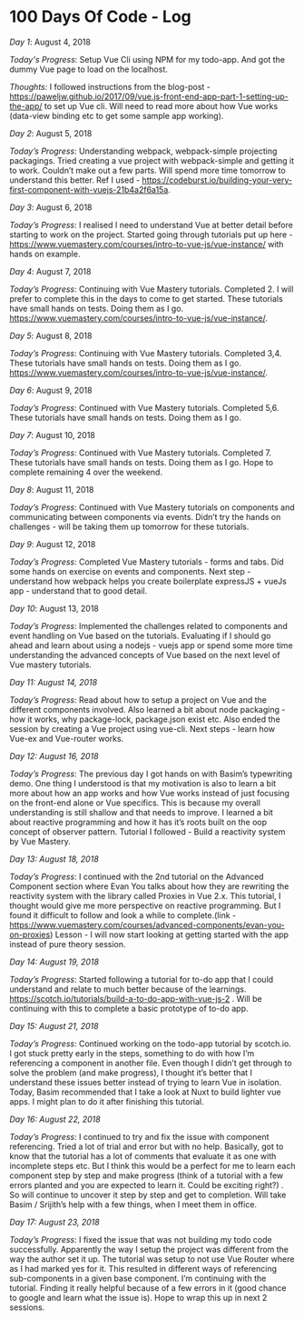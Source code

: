 # 100 Days Of Code - Log

*Day 1*: August 4, 2018

*Today's Progress*: Setup Vue Cli using NPM for my todo-app. And got the dummy Vue page to load on the localhost.

*Thoughts:* I followed instructions from the blog-post - https://paweljw.github.io/2017/09/vue.js-front-end-app-part-1-setting-up-the-app/ to set up Vue cli. Will need to read more about how Vue works (data-view binding etc to get some sample app working).


*Day 2*: August 5, 2018

*Today’s Progress*: Understanding webpack, webpack-simple projecting packagings. Tried creating a vue project with webpack-simple and getting it to work. Couldn’t make out a few parts. Will spend more time tomorrow to understand this better. Ref I used - https://codeburst.io/building-your-very-first-component-with-vuejs-21b4a2f6a15a.

*Day 3*: August 6, 2018

*Today’s Progress*: I realised I need to understand Vue at better detail before starting to work on the project. Started going through tutorials put up here - https://www.vuemastery.com/courses/intro-to-vue-js/vue-instance/ with hands on example.

*Day 4*: August 7, 2018

*Today’s Progress*:  Continuing with Vue Mastery tutorials. Completed 2. I will prefer to complete this in the days to come to get started. These tutorials have small hands on tests. Doing them as I go.  https://www.vuemastery.com/courses/intro-to-vue-js/vue-instance/. 

*Day 5*: August 8, 2018

*Today’s Progress*:  Continuing with Vue Mastery tutorials. Completed 3,4. These tutorials have small hands on tests. Doing them as I go.  https://www.vuemastery.com/courses/intro-to-vue-js/vue-instance/.

*Day 6*: August 9, 2018

*Today’s Progress*:  Continued with Vue Mastery tutorials. Completed 5,6. These tutorials have small hands on tests. Doing them as I go.

*Day 7*: August 10, 2018

*Today’s Progress*:  Continued with Vue Mastery tutorials. Completed 7. These tutorials have small hands on tests. Doing them as I go. Hope to complete remaining 4 over the weekend.

*Day 8*: August 11, 2018

*Today’s Progress*:  Continued with Vue Mastery tutorials on components and communicating between components via events. Didn’t try the hands on challenges - will be taking them up tomorrow for these tutorials.

*Day 9*: August 12, 2018

*Today’s Progress*:  Completed Vue Mastery tutorials - forms and tabs. Did some hands on exercise on events and components. Next step - understand how webpack helps you create boilerplate expressJS + vueJs app - understand that to good detail.

*Day 10*: August 13, 2018

*Today’s Progress*:  Implemented the challenges related to components and event handling on Vue based on the tutorials. Evaluating if I should go ahead and learn about using a nodejs - vuejs app or spend some more time understanding the advanced concepts of Vue based on the next level of Vue mastery tutorials.

*Day 11: August 14, 2018*

*Today’s Progress*:  Read about how to setup a project on Vue and the different components involved. Also learned a bit about node packaging - how it works, why package-lock, package.json exist etc. Also ended the session by creating a Vue project using vue-cli. Next steps - learn how Vue-ex and Vue-router works.

*Day 12: August 16, 2018*

*Today’s Progress*:  The previous day I got hands on with Basim’s typewriting demo. One thing I understood is that my motivation is also to learn a bit more about how an app works and how Vue works instead of just focusing on the front-end alone or Vue specifics. This is because my overall understanding is still shallow and that needs to improve. I learned a bit about reactive programming and how it has it’s roots built on the oop concept of observer pattern. Tutorial I followed - Build a reactivity system by Vue Mastery.


*Day 13: August 18, 2018*

*Today’s Progress*: I continued with the 2nd tutorial on the Advanced Component section where Evan You talks about how they are rewriting the reactivity system with the library called Proxies in Vue 2.x. This tutorial, I thought would give me more perspective on reactive programming. But I found it difficult to follow and look a while to complete.(link - https://www.vuemastery.com/courses/advanced-components/evan-you-on-proxies) Lesson - I will now start looking at getting started with the app instead of pure theory session.


*Day 14: August 19, 2018*

*Today’s Progress*: Started following a tutorial for to-do app that I could understand and relate to much better because of the learnings. https://scotch.io/tutorials/build-a-to-do-app-with-vue-js-2 . Will be continuing with this to complete a basic prototype of to-do app.

*Day 15: August 21, 2018*

*Today’s Progress*:  Continued working on the todo-app tutorial by scotch.io. I got stuck pretty early in the steps, something to do with how I’m referencing a component in another file. Even though I didn’t get through to solve the problem (and make progress), I thought it’s better that I understand these issues better instead of trying to learn Vue in isolation. Today, Basim recommended that I take a look at Nuxt to build lighter vue apps. I might plan to do it after finishing this tutorial.

*Day 16: August 22, 2018*

*Today’s Progress*: I continued to try and fix the issue with component referencing. Tried a lot of trial and error but with no help. Basically, got to know that the tutorial has a lot of comments that evaluate it as one with incomplete steps etc. But I think this would be a perfect for me to learn each component step by step and make progress (think of a tutorial with a few errors planted and you are expected to learn it. Could be exciting right?) . So will continue to uncover it step by step and get to completion. Will take Basim / Srijith’s help with a few things, when I meet them in office.

*Day 17: August 23, 2018*

*Today’s Progress*: I fixed the issue that was not building my todo code successfully. Apparently the way I setup the project was different from the way the author set it up. The tutorial was setup to not use Vue Router where as I had marked yes for it. This resulted in different ways of referencing sub-components in a given base component. I’m continuing with the tutorial. Finding it really helpful because of a few errors in it (good chance to google and learn what the issue is). Hope to wrap this up in next 2 sessions.


